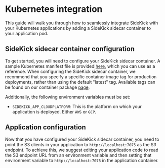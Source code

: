 # Kubernetes integration

This guide will walk you through how to seamlessly integrate SideKick with your Kubernetes applications by adding a SideKick sidecar container to your application pod.

## SideKick sidecar container configuration

To get started, you will need to configure your SideKick sidecar container. A sample Kubernetes manifest file is provided [here](./sidekick_sidecar.yaml), which you can use as a reference. When configuring the SideKick sidecar container, we recommend that you specify a specific container image tag for production deployments, rather than using the default "latest" tag. Available tags can be found on our container package [page](https://github.com/project-n-oss/sidekick/pkgs/container/sidekick).

Additionally, the following environment variables must be set:

- `SIDEKICK_APP_CLOUDPLATFORM`: This is the platform on which your application is deployed. Either `AWS` or `GCP`.

## Application configuration

Now that you have configured your SideKick sidecar container, you need to point the S3 clients in your application to `http://localhost:7075` as the S3 endpoint. To achieve this, we suggest editing your application code to read the S3 endpoint URL from an environment variable and then setting that environment variable to `http://localhost:7075` in the application container.